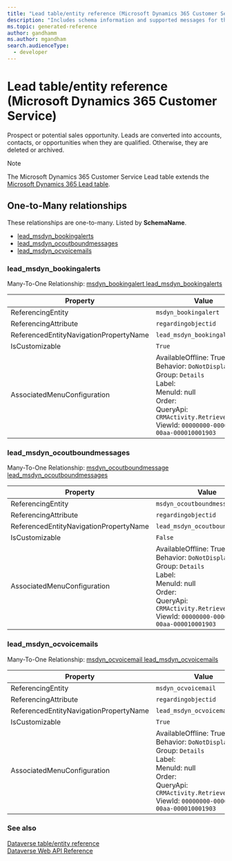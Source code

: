 ```yaml
---
title: "Lead table/entity reference (Microsoft Dynamics 365 Customer Service)"
description: "Includes schema information and supported messages for the Lead table/entity with Microsoft Dynamics 365 Customer Service."
ms.topic: generated-reference
author: gandhamm
ms.author: mgandham
search.audienceType: 
  - developer
---
```


# Lead table/entity reference (Microsoft Dynamics 365 Customer Service)

Prospect or potential sales opportunity. Leads are converted into accounts, contacts, or opportunities when they are qualified. Otherwise, they are deleted or archived.

> [!NOTE]
> The Microsoft Dynamics 365 Customer Service Lead table extends the [Microsoft Dynamics 365 Lead table](/dynamics365/developer/reference/entities/lead).




## One-to-Many relationships

These relationships are one-to-many. Listed by **SchemaName**.

- [lead_msdyn_bookingalerts](#BKMK_lead_msdyn_bookingalerts)
- [lead_msdyn_ocoutboundmessages](#BKMK_lead_msdyn_ocoutboundmessages)
- [lead_msdyn_ocvoicemails](#BKMK_lead_msdyn_ocvoicemails)

### <a name="BKMK_lead_msdyn_bookingalerts"></a> lead_msdyn_bookingalerts

Many-To-One Relationship: [msdyn_bookingalert lead_msdyn_bookingalerts](msdyn_bookingalert.md#BKMK_lead_msdyn_bookingalerts)

|Property|Value|
|---|---|
|ReferencingEntity|`msdyn_bookingalert`|
|ReferencingAttribute|`regardingobjectid`|
|ReferencedEntityNavigationPropertyName|`lead_msdyn_bookingalerts`|
|IsCustomizable|`True`|
|AssociatedMenuConfiguration|AvailableOffline: True<br />Behavior: `DoNotDisplay`<br />Group: `Details`<br />Label: <br />MenuId: null<br />Order: <br />QueryApi: `CRMActivity.RetrieveByParty`<br />ViewId: `00000000-0000-0000-00aa-000010001903`|

### <a name="BKMK_lead_msdyn_ocoutboundmessages"></a> lead_msdyn_ocoutboundmessages

Many-To-One Relationship: [msdyn_ocoutboundmessage lead_msdyn_ocoutboundmessages](msdyn_ocoutboundmessage.md#BKMK_lead_msdyn_ocoutboundmessages)

|Property|Value|
|---|---|
|ReferencingEntity|`msdyn_ocoutboundmessage`|
|ReferencingAttribute|`regardingobjectid`|
|ReferencedEntityNavigationPropertyName|`lead_msdyn_ocoutboundmessages`|
|IsCustomizable|`False`|
|AssociatedMenuConfiguration|AvailableOffline: True<br />Behavior: `DoNotDisplay`<br />Group: `Details`<br />Label: <br />MenuId: null<br />Order: <br />QueryApi: `CRMActivity.RetrieveByParty`<br />ViewId: `00000000-0000-0000-00aa-000010001903`|

### <a name="BKMK_lead_msdyn_ocvoicemails"></a> lead_msdyn_ocvoicemails

Many-To-One Relationship: [msdyn_ocvoicemail lead_msdyn_ocvoicemails](msdyn_ocvoicemail.md#BKMK_lead_msdyn_ocvoicemails)

|Property|Value|
|---|---|
|ReferencingEntity|`msdyn_ocvoicemail`|
|ReferencingAttribute|`regardingobjectid`|
|ReferencedEntityNavigationPropertyName|`lead_msdyn_ocvoicemails`|
|IsCustomizable|`True`|
|AssociatedMenuConfiguration|AvailableOffline: True<br />Behavior: `DoNotDisplay`<br />Group: `Details`<br />Label: <br />MenuId: null<br />Order: <br />QueryApi: `CRMActivity.RetrieveByParty`<br />ViewId: `00000000-0000-0000-00aa-000010001903`|



### See also

[Dataverse table/entity reference](/power-apps/developer/data-platform/reference/about-entity-reference)  
[Dataverse Web API Reference](/power-apps/developer/data-platform/webapi/reference/about)   

